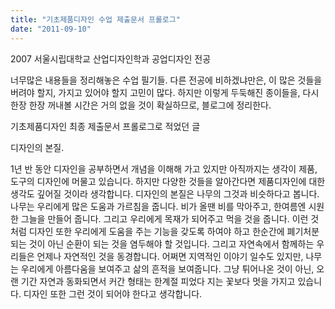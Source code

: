 ```yaml
---
title: "기초제품디자인 수업 제출문서 프롤로그"
date: "2011-09-10"
---
```


2007 서울시립대학교 산업디자인학과 공업디자인 전공

너무많은 내용들을 정리해놓은 수업 필기들. 다른 전공에 비하겠냐만은, 이 많은 것들을 버려야 할지, 가지고 있어야 할지 고민이 많다. 하지만 이렇게 두둑해진 종이들을, 다시 한장 한장 꺼내볼 시간은 거의 없을 것이 확실하므로, 블로그에 정리한다.

기초제품디자인 최종 제출문서 프롤로그로 적었던 글

디자인의 본질.

1년 반 동안 디자인을 공부하면서 개념을 이해해 가고 있지만 아직까지는 생각이 제품, 도구의 디자인에 머물고 있습니다. 하지만 다양한 것들을 알아간다면 제품디자인에 대한 생각도 깊어질 것이라 생각합니다. 디자인의 본질은 나무의 그것과 비슷하다고 봅니다. 나무는 우리에게 많은 도움과 가르침을 줍니다. 비가 올땐 비를 막아주고, 한여름엔 시원한 그늘을 만들어 줍니다. 그리고 우리에게 목재가 되어주고 먹을 것을 줍니다. 이런 것처럼 디자인 또한 우리에게 도움을 주는 기능을 갖도록 하여야 하고 한순간에 폐기처분 되는 것이 아닌 순환이 되는 것을 염두해야 할 것입니다. 그리고 자연속에서 함께하는 우리들은 언제나 자연적인 것을 동경합니다. 어쩌면 지역적인 이야기 일수도 있지만, 나무는 우리에게 아름다움을 보여주고 삶의 흔적을 보여줍니다. 그냥 튀어나온 것이 아닌, 오랜 기간 자연과 동화되면서 커간 형태는 한계절 피었다 지는 꽃보다 멋을 가지고 있습니다. 디자인 또한 그런 것이 되어야 한다고 생각합니다.
